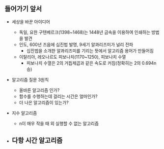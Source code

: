 ## 들어가기 앞서
- 세상을 바꾼 아이디어
    - 독일, 요한 구텐베르크(1398~1468)는 1448년 금속을 이용하여 인쇄하는 방법을 발견
    - 인도, 600년 즈음에 십진법 발명, 9세기 알콰리즈미가 널리 전파
        - 십진법을 소개한 알콰리즈미를 기리는 뜻에서 알고리즘 용어가 만들어짐
    - 이탈리아, 레오나르도 피보나치(1170~1250), 피보나치 수열
        - 피보나치 수열은 2의 거듭제곱과 같은 속도로 커짐(정확히는 2의 0.694n승)
    
- 알고리즘 질문 3원칙
  - 올바른 알고리즘 인가?
  - 함수를 수행하는데 걸리는 시간은 얼마인가?
  - 더 나은 알고리즘이 있는가? 

- 지수 알고리즘
    - n이 매우 작을 때 외 실행할 수 없는 알고리즘
    
- 다항 시간 알고리즘
    - 